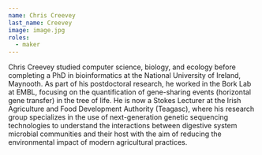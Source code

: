 ```yaml
---
name: Chris Creevey
last_name: Creevey
image: image.jpg
roles:
  - maker
---
```

Chris Creevey studied computer science, biology, and ecology before completing a PhD in bioinformatics at the National University of Ireland, Maynooth. As part of his postdoctoral research, he worked in the Bork Lab at EMBL, focusing on the quantification of gene-sharing events (horizontal gene transfer) in the tree of life. He is now a Stokes Lecturer at the Irish Agriculture and Food Development Authority (Teagasc), where his research group specializes in the use of next-generation genetic sequencing technologies to understand the interactions between digestive system microbial communities and their host with the aim of reducing the environmental impact of modern agricultural practices.
